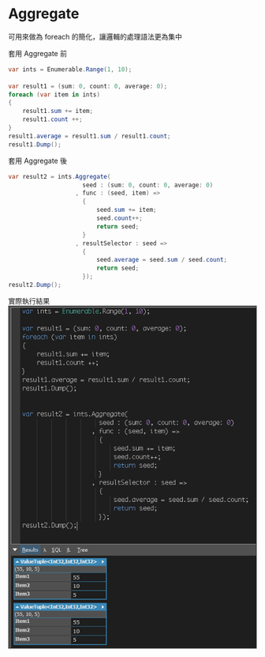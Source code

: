 # Aggregate

可用來做為 foreach 的簡化，讓邏輯的處理語法更為集中

套用 Aggregate 前

```csharp
var ints = Enumerable.Range(1, 10);

var result1 = (sum: 0, count: 0, average: 0);
foreach (var item in ints)
{
    result1.sum += item;
    result1.count ++;
}
result1.average = result1.sum / result1.count;
result1.Dump();
```

套用 Aggregate 後

```csharp
var result2 = ints.Aggregate(
                     seed : (sum: 0, count: 0, average: 0)
                   , func : (seed, item) =>
                     {
                         seed.sum += item;
                         seed.count++;
                         return seed;
                     }
                   , resultSelector : seed =>
                     {
                         seed.average = seed.sum / seed.count;
                         return seed;
                     });
result2.Dump();
```

實際執行結果
![Alt Text](_images/01.png)